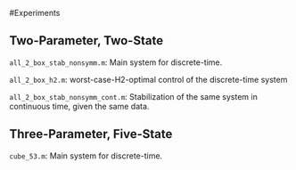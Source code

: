 #Experiments

## Two-Parameter, Two-State
`all_2_box_stab_nonsymm.m`: Main system for discrete-time.

`all_2_box_h2.m`: worst-case-H2-optimal control of the discrete-time system

`all_2_box_stab_nonsymm_cont.m`: Stabilization of the same system in continuous time, given the same data.


## Three-Parameter, Five-State
`cube_53.m`: Main system for discrete-time.
